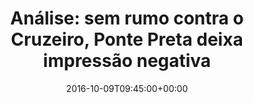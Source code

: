 ---
layout: post
title: "Análise: sem rumo contra o Cruzeiro, Ponte Preta deixa impressão negativa"
date: 2016-10-09T09:45:00+00:00
external_link: "http://globoesporte.globo.com/sp/campinas-e-regiao/futebol/times/ponte-preta/noticia/2016/10/analise-sem-rumo-contra-o-cruzeiro-ponte-preta-deixa-impressao-negativa.html"
categories: news globo.com
---